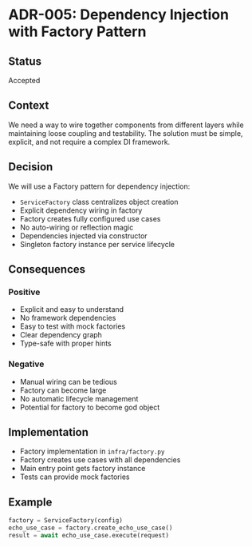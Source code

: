 # ADR-005: Dependency Injection with Factory Pattern

## Status
Accepted

## Context
We need a way to wire together components from different layers while maintaining loose coupling and testability. The solution must be simple, explicit, and not require a complex DI framework.

## Decision
We will use a Factory pattern for dependency injection:
- `ServiceFactory` class centralizes object creation
- Explicit dependency wiring in factory
- Factory creates fully configured use cases
- No auto-wiring or reflection magic
- Dependencies injected via constructor
- Singleton factory instance per service lifecycle

## Consequences

### Positive
- Explicit and easy to understand
- No framework dependencies
- Easy to test with mock factories
- Clear dependency graph
- Type-safe with proper hints

### Negative
- Manual wiring can be tedious
- Factory can become large
- No automatic lifecycle management
- Potential for factory to become god object

## Implementation
- Factory implementation in `infra/factory.py`
- Factory creates use cases with all dependencies
- Main entry point gets factory instance
- Tests can provide mock factories

## Example
```python
factory = ServiceFactory(config)
echo_use_case = factory.create_echo_use_case()
result = await echo_use_case.execute(request)
```
